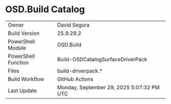 ﻿# OSD.Build Catalog

| | |
|-|-|
| Owner | David Segura |
| Build Version | 25.9.29.2 |
| PowerShell Module | OSD.Build |
| PowerShell Function | Build-OSDCatalogSurfaceDriverPack |
| Files | build-driverpack.* |
| Build Workflow | GitHub Actions |
| Last Update | Monday, September 29, 2025 5:07:32 PM UTC |
